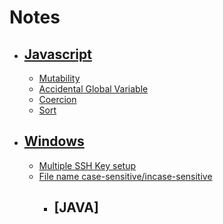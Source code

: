 # Notes
+ ## [Javascript](https://github.com/teddy-teem/Notes/blob/master/Javascript.md#javascript-note)
  * [Mutability](https://github.com/teddy-teem/Notes/blob/master/Javascript.md#mutability)
  * [Accidental Global Variable](https://github.com/teddy-teem/Notes/blob/master/Javascript.md#accidental-global-variable)
  * [Coercion](https://github.com/teddy-teem/Notes/blob/master/Javascript.md#coercion)
  * [Sort](https://github.com/teddy-teem/Notes/blob/master/Javascript.md#sort)
+ ## [Windows](https://github.com/teddy-teem/Notes/blob/master/Windows.md#windows-notes)
  * [Multiple SSH Key setup](https://github.com/teddy-teem/Notes/blob/master/Windows.md#multiple-ssh-key-setup)
  * [File name case-sensitive/incase-sensitive](https://github.com/teddy-teem/Notes/blob/master/Windows.md#file-name-case-sensitiveincase-sensitive)
    + ## [JAVA]
